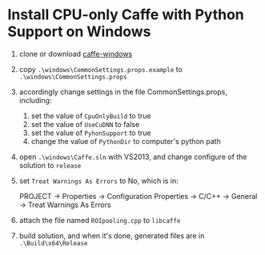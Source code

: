 # Install CPU-only Caffe with Python Support on Windows
1. clone or download [caffe-windows](https://github.com/BVLC/caffe/tree/windows) <br>
2. copy `.\windows\CommonSettings.props.example` to `.\windows\CommonSettings.props`
3. accordingly change settings in the file CommonSettings.props, including:<br>
	1) set the value of `CpuOnlyBuild` to true<br>
	2) set the value of `UseCuDNN` to false<br>
	3) set the value of `PyhonSupport` to true<br> 
	4) change the value of `PythonDir` to computer's python path<br>
4. open `.\windows\Caffe.sln` with VS2013, and change configure of the solution to `release` <br>
5. set `Treat Warnings As Errors` to No, which is in:

	PROJECT -> Properties -> Configuration Properties -> C/C++ -> General -> Treat Warnings As Errors<br>  

6. attach the file named `ROIpooling.cpp` to `libcaffe`<br> 
7. build solution, and when it's done, generated files are in `.\Build\x64\Release` <br>